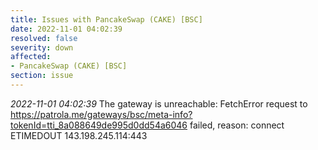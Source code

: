```yaml
---
title: Issues with PancakeSwap (CAKE) [BSC]
date: 2022-11-01 04:02:39
resolved: false
severity: down
affected:
- PancakeSwap (CAKE) [BSC]
section: issue
---
```


*2022-11-01 04:02:39* The gateway is unreachable: FetchError request to https://patrola.me/gateways/bsc/meta-info?tokenId=tti_8a088649de995d0dd54a6046 failed, reason: connect ETIMEDOUT 143.198.245.114:443